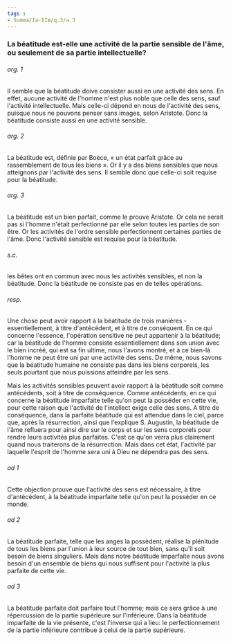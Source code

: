 ```yaml
---
tags : 
- Summa/Ia-IIæ/q.3/a.3
---
```


### La béatitude est-elle une activité de la partie sensible de l'âme, ou seulement de sa partie intellectuelle?

###### arg. 1
Il semble que la béatitude doive consister aussi en une activité des sens. En effet, aucune activité de l'homme n'est plus noble que celle des sens, sauf l'activité intellectuelle. Mais celle-ci dépend en nous de l'activité des sens, puisque nous ne pouvons penser sans images, selon Aristote. Donc la béatitude consiste aussi en une activité sensible. 

###### arg. 2
La béatitude est, définie par Boèce, « un état parfait grâce au rassemblement de tous les biens ». Or il y a des biens sensibles que nous atteignons par l'activité des sens. Il semble donc que celle-ci soit requise pour la béatitude. 

###### arg. 3
La béatitude est un bien parfait, comme le prouve Aristote. Or cela ne serait pas si l'homme n'était perfectionné par elle selon toutes les parties de son être. Or les activités de l'ordre sensible perfectionnent certaines parties de l'âme. Donc l'activité sensible est requise pour la béatitude. 

###### s.c.
les bêtes ont en commun avec nous les activités sensibles, et non la béatitude. Donc la béatitude ne consiste pas en de telles opérations. 

###### resp.
Une chose peut avoir rapport à la béatitude de trois manières - essentiellement, à titre d'antécédent, et à titre de conséquent. En ce qui concerne l'essence, l'opération sensitive ne peut appartenir à la béatitude; car la béatitude de l'homme consiste essentiellement dans son union avec le bien incréé, qui est sa fin ultime, nous l'avons montré, et à ce bien-là l'homme ne peut être uni par une activité des sens. De même, nous savons que la béatitude humaine ne consiste pas dans les biens corporels, les seuls pourtant que nous puissions atteindre par les sens. 

Mais les activités sensibles peuvent avoir rapport à la béatitude soit comme antécédents, soit à titre de conséquence. Comme antécédents, en ce qui concerne la béatitude imparfaite telle qu'on peut la posséder en cette vie, pour cette raison que l'activité de l'intellect exige celle des sens. A titre de conséquence, dans la parfaite béatitude qui est attendue dans le ciel, parce que, après la résurrection, ainsi que l'explique S. Augustin, la béatitude de l'âme refluera pour ainsi dire sur le corps et sur les sens corporels pour rendre leurs activités plus parfaites. C'est ce qu'on verra plus clairement quand nous traiterons de la résurrection. Mais dans cet état, l'activité par laquelle l'esprit de l'homme sera uni à Dieu ne dépendra pas des sens. 

###### ad 1
Cette objection prouve que l'activité des sens est nécessaire, à titre d'antécédent, à la béatitude imparfaite telle qu'on peut la posséder en ce monde. 

###### ad 2
La béatitude parfaite, telle que les anges la possèdent, réalise la plénitude de tous les biens par l'union à leur source de tout bien, sans qu'il soit besoin de biens singuliers. Mais dans notre béatitude imparfaite nous avons besoin d'un ensemble de biens qui nous suffisent pour l'activité la plus parfaite de cette vie. 

###### ad 3
La béatitude parfaite doit parfaire tout l'homme; mais ce sera grâce à une répercussion de la partie supérieure sur l'inférieure. Dans la béatitude imparfaite de la vie présente, c'est l'inverse qui a lieu: le perfectionnement de la partie inférieure contribue à celui de la partie supérieure. 


